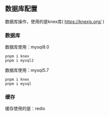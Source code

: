 ## 数据库配置
数据库操作，使用的是knex库( https://knexjs.org/ )

### 数据库
数据库使用：mysql8.0
```
pnpm i knex
pnpm i mysql2
```

数据库使用：mysql5.7
```
pnpm i knex
pnpm i mysql
```

### 缓存
缓存使用的是：redis